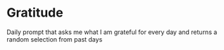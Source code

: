 # Gratitude
Daily prompt that asks me what I am grateful for every day and returns a random selection from past days
